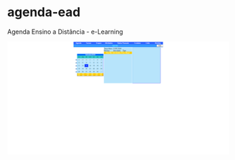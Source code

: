 # agenda-ead
Agenda Ensino a Distância - e-Learning

![screenshot](/screenshots/calendar.png "Agenda")
